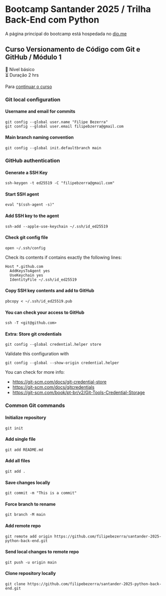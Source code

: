 # Bootcamp Santander 2025 / Trilha Back-End com Python

A página principal do bootcamp está hospedada no [dio.me](https://web.dio.me/track/santander-2025-python-back-end)

## Curso Versionamento de Código com Git e GitHub / Módulo 1

🏫 Nível básico
</br>
⏳ Duração 2 hrs

Para [continuar o curso](https://web.dio.me/track/santander-2025-python-back-end/course/versionamento-de-codigo-com-git-e-github/learning/f3cbaa66-efbd-4c25-842e-2069c188c066?autoplay=1)

### Git local configuration

#### Username and email for commits

`git config --global user.name "Filipe Bezerra"`
</br>
`git config --global user.email filipebzerra@gmail.com`

#### Main branch naming convention

`git config --global init.defaultbranch main`

### GitHub authentication

#### Generate a SSH Key

`ssh-keygen -t ed25519 -C "filipebzerra@gmail.com"`

#### Start SSH agent

`eval "$(ssh-agent -s)"`

#### Add SSH key to the agent

`ssh-add --apple-use-keychain ~/.ssh/id_ed25519`

#### Check git config file

`open ~/.ssh/config`

Check its contents if contains exactly the following lines:

```config
Host *.github.com
  AddKeysToAgent yes
  UseKeychain yes
  IdentityFile ~/.ssh/id_ed25519
```

#### Copy SSH key contents and add to GitHub

`pbcopy < ~/.ssh/id_ed25519.pub`

#### You can check your access to GitHub

`ssh -T <git@github.com>`

#### Extra: Store git credentials

`git config --global credential.helper store`

Validate this configuration with

`git config --global --show-origin credential.helper`

You can check for more info:

- <https://git-scm.com/docs/git-credential-store>
- <https://git-scm.com/docs/gitcredentials>
- <https://git-scm.com/book/pt-br/v2/Git-Tools-Credential-Storage>

### Common Git commands

#### Initialize repository

`git init`

#### Add single file

`git add README.md`

#### Add all files

`git add .`

#### Save changes locally

`git commit -m "This is a commit"`

#### Force branch to rename

`git branch -M main`

#### Add remote repo

`git remote add origin https://github.com/filipebezerra/santander-2025-python-back-end.git`

#### Send local changes to remote repo

`git push -u origin main`

#### Clone repository locally

`git clone https://github.com/filipebezerra/santander-2025-python-back-end.git`
